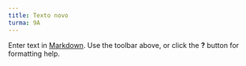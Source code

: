 ```yaml
---
title: Texto novo
turma: 9A
---
```


Enter text in [Markdown](http://daringfireball.net/projects/markdown/). Use the toolbar above, or click the **?** button for formatting help.
